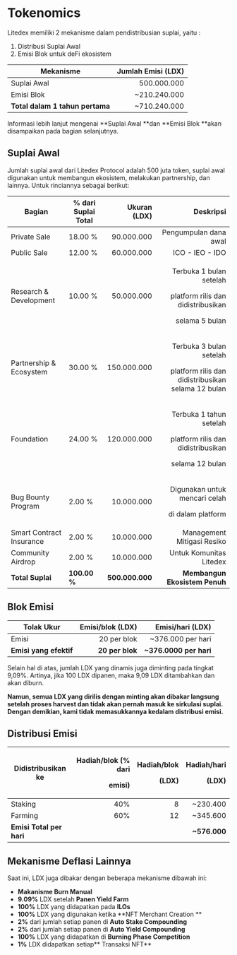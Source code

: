 # Tokenomics



Litedex memiliki 2 mekanisme dalam pendistribusian suplai, yaitu :

1. Distribusi Suplai Awal
2. Emisi Blok untuk deFi ekosistem

| **Mekanisme**                   | **Jumlah Emisi (LDX)** |
| ------------------------------- | ---------------------: |
| Suplai Awal                     |            500.000.000 |
| Emisi Blok                      |          \~210.240.000 |
| **Total dalam 1 tahun pertama** |          \~710.240.000 |

Informasi lebih lanjut mengenai **Suplai Awal **dan **Emisi Blok **akan disampaikan pada bagian selanjutnya.

## Suplai Awal

Jumlah suplai awal dari Litedex Protocol adalah 500 juta token, suplai awal digunakan untuk membangun ekosistem, melakukan partnership, dan lainnya. Untuk rinciannya sebagai berikut:&#x20;

| **Bagian**               | % dari Suplai Total |    Ukuran (LDX) |                                                                                        Deskripsi |
| ------------------------ | ------------------- | --------------: | -----------------------------------------------------------------------------------------------: |
| Private Sale             | 18.00 %             |      90.000.000 |                                                                            Pengumpulan dana awal |
| Public Sale              | 12.00 %             |      60.000.000 |                                                                                  ICO - IEO - IDO |
| Research & Development   | 10.00 %             |      50.000.000 | <p>Terbuka 1 bulan setelah </p><p>platform rilis dan didistribusikan </p><p>selama 5 bulan  </p> |
| Partnership & Ecosystem  | 30.00 %             |     150.000.000 |       <p>Terbuka 3 bulan setelah </p><p>platform rilis dan didistribusikan  selama 12 bulan </p> |
| Foundation               | 24.00 %             |     120.000.000 |  <p>Terbuka 1 tahun setelah </p><p>platform rilis dan didistribusikan </p><p>selama 12 bulan</p> |
| Bug Bounty Program       | 2.00 %              |      10.000.000 |                                    <p>Digunakan untuk mencari celah </p><p>di dalam platform</p> |
| Smart Contract Insurance | 2.00 %              |      10.000.000 |                                                                       Management Mitigasi Resiko |
| Community Airdrop        | 2.00 %              |      10.000.000 |                                                                         Untuk Komunitas Litedex  |
| **Total Suplai**         | **100.00 %**        | **500.000.000** |                                                                    **Membangun Ekosistem Penuh** |

## Blok Emisi

| **Tolak Ukur**         | **Emisi/blok (LDX)** |    **Emisi/hari (LDX)** |
| ---------------------- | -------------------: | ----------------------: |
| Emisi                  |          20 per blok |      \~376.000 per hari |
| **Emisi yang efektif** |      **20 per blok** | **\~376.0000 per hari** |

Selain hal di atas, jumlah LDX yang dinamis juga diminting pada tingkat 9,09%. Artinya, jika 100 LDX dipanen, maka 9,09 LDX ditambahkan dan akan diburn.

**Namun, semua LDX yang dirilis dengan minting akan dibakar langsung setelah proses harvest dan tidak akan pernah masuk ke sirkulasi suplai. Dengan demikian, kami tidak memasukkannya kedalam distribusi emisi.**

## Distribusi Emisi

| **Didistribusikan ke**   | <p><strong>Hadiah/blok (% dari </strong></p><p><strong>emisi)</strong></p> | <p><strong>Hadiah/blok </strong></p><p><strong>(LDX)</strong></p> | <p><strong>Hadiah/hari </strong></p><p><strong>(LDX)</strong></p> |
| ------------------------ | -------------------------------------------------------------------------: | ----------------------------------------------------------------: | ----------------------------------------------------------------: |
| Staking                  |                                                                        40% |                                                                 8 |                                                         \~230.400 |
| Farming                  |                                                                        60% |                                                                12 |                                                         \~345.600 |
| **Emisi Total per hari** |                                                                            |                                                                   |                                                     **\~576.000** |

## **Mekanisme Deflasi Lainnya** <a href="other-deflationary-mechanics" id="other-deflationary-mechanics"></a>

Saat ini, LDX juga dibakar dengan beberapa mekanisme dibawah ini:

* **Makanisme Burn Manual**
* **9.09%** LDX setelah **Panen Yield Farm**
* **100%** LDX yang didapatkan pada **ILOs**
* **100%** LDX yang digunakan ketika **NFT Merchant Creation **
* **2%** dari jumlah setiap panen di **Auto Stake Compounding**
* **2%** dari jumlah setiap panen di **Auto Yield Compounding**
* **100%** LDX yang didapatkan di **Burning Phase Competition**
* **1%** LDX didapatkan setiap** Transaksi NFT**&#x20;
